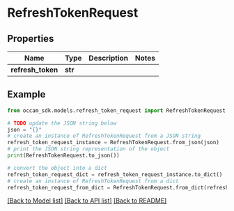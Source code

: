 # RefreshTokenRequest


## Properties

Name | Type | Description | Notes
------------ | ------------- | ------------- | -------------
**refresh_token** | **str** |  | 

## Example

```python
from occam_sdk.models.refresh_token_request import RefreshTokenRequest

# TODO update the JSON string below
json = "{}"
# create an instance of RefreshTokenRequest from a JSON string
refresh_token_request_instance = RefreshTokenRequest.from_json(json)
# print the JSON string representation of the object
print(RefreshTokenRequest.to_json())

# convert the object into a dict
refresh_token_request_dict = refresh_token_request_instance.to_dict()
# create an instance of RefreshTokenRequest from a dict
refresh_token_request_from_dict = RefreshTokenRequest.from_dict(refresh_token_request_dict)
```
[[Back to Model list]](../README.md#documentation-for-models) [[Back to API list]](../README.md#documentation-for-api-endpoints) [[Back to README]](../README.md)



